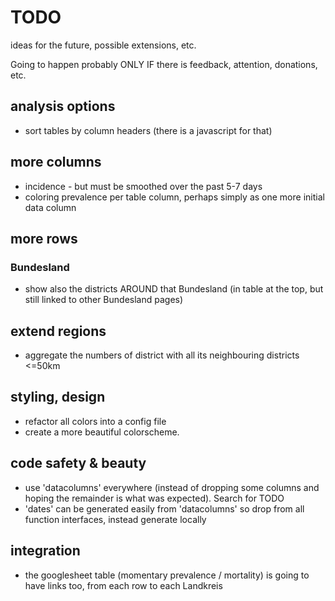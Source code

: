 # TODO
ideas for the future, possible extensions, etc.

Going to happen probably ONLY IF there is feedback, attention, donations, etc.

## analysis options
* sort tables by column headers (there is a javascript for that)

## more columns
* incidence - but must be smoothed over the past 5-7 days
* coloring prevalence per table column, perhaps simply as one more initial data column

## more rows
### Bundesland
* show also the districts AROUND that Bundesland (in table at the top, but still linked to other Bundesland pages)

## extend regions
* aggregate the numbers of district with all its neighbouring districts <=50km

## styling, design
* refactor all colors into a config file
* create a more beautiful colorscheme.

## code safety & beauty
* use 'datacolumns' everywhere (instead of dropping some columns and hoping the remainder is what was expected). Search for TODO
* 'dates' can be generated easily from 'datacolumns' so drop from all function interfaces, instead generate locally 

## integration
* the googlesheet table (momentary prevalence / mortality) is going to have links too, from each row to each Landkreis